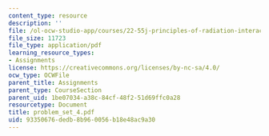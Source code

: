 ```yaml
---
content_type: resource
description: ''
file: /ol-ocw-studio-app/courses/22-55j-principles-of-radiation-interactions-fall-2004/93350676dedb8b960056b18e48ac9a30_problem_set_4.pdf
file_size: 11723
file_type: application/pdf
learning_resource_types:
- Assignments
license: https://creativecommons.org/licenses/by-nc-sa/4.0/
ocw_type: OCWFile
parent_title: Assignments
parent_type: CourseSection
parent_uid: 1be07034-a38c-84cf-48f2-51d69ffc0a28
resourcetype: Document
title: problem_set_4.pdf
uid: 93350676-dedb-8b96-0056-b18e48ac9a30
---
```

